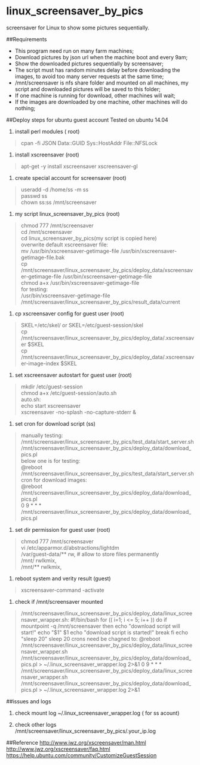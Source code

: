 linux_screensaver_by_pics
=========================

screensaver for Linux to show some pictures sequentially.  


##Requirements
* This program need run on many farm machines;
* Download pictures by json url when the machine boot and every 9am;
* Show the downloaded pictures sequentially by screensaver;
* The script must has random minutes delay before downloading the images, to avoid too many server requests at the same time;
* /mnt/screensaver is nfs share folder and mounted on all machines, my script and downloaded pictures will be saved to this folder;
* If one machine is running for download, other machines will wait;
* If the images are downloaded by one machine, other machines will do nothing;



##Deploy steps for ubuntu guest account
Tested on ubuntu 14.04

1. install perl modules ( root)
>cpan -fi JSON Data::GUID Sys::HostAddr File::NFSLock  

1. install xscreensaver (root)
>apt-get -y install xscreensaver xscreensaver-gl   

1. create special account for screensaver (root)
>useradd -d /home/ss -m ss  
passwd ss  
chown ss:ss /mnt/screensaver  

1. my script linux_screensaver_by_pics (root)
>chmod 777 /mnt/screensaver  
cd /mnt/screensaver  
cd linux_screensaver_by_pics(my script is copied here)  
overwrite default xscreensaver file:  
mv /usr/bin/xscreensaver-getimage-file /usr/bin/xscreensaver-getimage-file.bak  
cp /mnt/screensaver/linux_screensaver_by_pics/deploy_data/xscreensaver-getimage-file   /usr/bin/xscreensaver-getimage-file  
chmod a+x /usr/bin/xscreensaver-getimage-file  
for testing:  
/usr/bin/xscreensaver-getimage-file /mnt/screensaver/linux_screensaver_by_pics/result_data/current  

1. cp xscreensaver config for guest user (root)
>SKEL=/etc/skel/ or SKEL=/etc/guest-session/skel  
cp /mnt/screensaver/linux_screensaver_by_pics/deploy_data/.xscreensaver $SKEL  
cp /mnt/screensaver/linux_screensaver_by_pics/deploy_data/.xscreensaver-image-index $SKEL  

1. set xscreensaver autostart for guest user (root)
>mkdir /etc/guest-session  
chmod a+x /etc/guest-session/auto.sh  
auto.sh:   
echo start xscreensaver  
xscreensaver -no-splash -no-capture-stderr &  

1. set cron for download script (ss)
>manually testing:  
/mnt/screensaver/linux_screensaver_by_pics/test_data/start_server.sh  
/mnt/screensaver/linux_screensaver_by_pics/deploy_data/download_pics.pl  
below one is for testing:  
@reboot /mnt/screensaver/linux_screensaver_by_pics/test_data/start_server.sh
cron for download images:  
@reboot /mnt/screensaver/linux_screensaver_by_pics/deploy_data/download_pics.pl  
0 9 * * * /mnt/screensaver/linux_screensaver_by_pics/deploy_data/download_pics.pl  

1. set dir permission for guest user (root)
>chmod 777 /mnt/screensaver  
vi /etc/apparmor.d/abstractions/lightdm  
/var/guest-data/** rw, # allow to store files permanently  
/mnt/ rwlkmix,  
/mnt/** rwlkmix,  

1. reboot system and verity result (guest)
>xscreensaver-command -activate  

1. check if /mnt/screensaver mounted
>/mnt/screensaver/linux_screensaver_by_pics/deploy_data/linux_screensaver_wrapper.sh:
#!/bin/bash
for (( i=1; i <= 5; i++ ))
do
    if mountpoint -q /mnt/screensaver
        then
            echo "download script will start!"
            echo "$1"
            $1
            echo "download script is started!"
            break
        fi
    echo "sleep 20"
    sleep 20
crons need be chagned to:
@reboot /mnt/screensaver/linux_screensaver_by_pics/deploy_data/linux_screensaver_wrapper.sh /mnt/screensaver/linux_screensaver_by_pics/deploy_data/download_pics.pl  > ~/.linux_screensaver_wrapper.log 2>&1 
0 9 * * * /mnt/screensaver/linux_screensaver_by_pics/deploy_data/linux_screensaver_wrapper.sh /mnt/screensaver/linux_screensaver_by_pics/deploy_data/download_pics.pl > ~/.linux_screensaver_wrapper.log 2>&1

##issues and logs
1. check mount log
~/.linux_screensaver_wrapper.log ( for ss acount)

1. check other logs
/mnt/screensaver/linux_screensaver_by_pics/.your_ip.log

##Reference
http://www.jwz.org/xscreensaver/man.html  
http://www.jwz.org/xscreensaver/faq.html  
https://help.ubuntu.com/community/CustomizeGuestSession  
